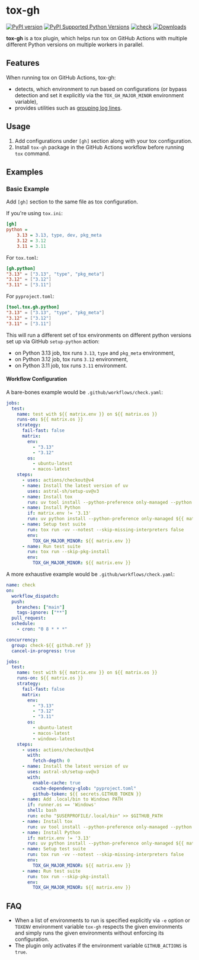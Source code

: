 # tox-gh

[![PyPI version](https://badge.fury.io/py/tox-gh.svg)](https://badge.fury.io/py/tox-gh)
[![PyPI Supported Python Versions](https://img.shields.io/pypi/pyversions/tox-gh.svg)](https://pypi.python.org/pypi/tox-gh/)
[![check](https://github.com/tox-dev/tox-gh/actions/workflows/check.yaml/badge.svg)](https://github.com/tox-dev/tox-gh/actions/workflows/check.yaml)
[![Downloads](https://static.pepy.tech/badge/tox-gh/month)](https://pepy.tech/project/tox-gh)

**tox-gh** is a tox plugin, which helps run tox on GitHub Actions with multiple different Python versions on multiple
workers in parallel.

## Features

When running tox on GitHub Actions, tox-gh:

- detects, which environment to run based on configurations (or bypass detection and set it explicitly via the
  `TOX_GH_MAJOR_MINOR` environment variable),
- provides utilities such as
  [grouping log lines](https://github.com/actions/toolkit/blob/main/docs/commands.md#group-and-ungroup-log-lines).

## Usage

1. Add configurations under `[gh]` section along with your tox configuration.
2. Install `tox-gh` package in the GitHub Actions workflow before running `tox` command.

## Examples

### Basic Example

Add `[gh]` section to the same file as tox configuration.

If you're using `tox.ini`:

```ini
[gh]
python =
    3.13 = 3.13, type, dev, pkg_meta
    3.12 = 3.12
    3.11 = 3.11
```

For `tox.toml`:

```toml
[gh.python]
"3.13" = ["3.13", "type", "pkg_meta"]
"3.12" = ["3.12"]
"3.11" = ["3.11"]
```

For `pyproject.toml`:

```toml
[tool.tox.gh.python]
"3.13" = ["3.13", "type", "pkg_meta"]
"3.12" = ["3.12"]
"3.11" = ["3.11"]
```

This will run a different set of tox environments on different python versions set up via GitHub `setup-python` action:

- on Python 3.13 job, tox runs `3.13`, `type` and `pkg_meta` environment,
- on Python 3.12 job, tox runs `3.12` environment,
- on Python 3.11 job, tox runs `3.11` environment.

#### Workflow Configuration

A bare-bones example would be `.github/workflows/check.yaml`:

```yaml
jobs:
  test:
    name: test with ${{ matrix.env }} on ${{ matrix.os }}
    runs-on: ${{ matrix.os }}
    strategy:
      fail-fast: false
      matrix:
        env:
          - "3.13"
          - "3.12"
        os:
          - ubuntu-latest
          - macos-latest
    steps:
      - uses: actions/checkout@v4
      - name: Install the latest version of uv
        uses: astral-sh/setup-uv@v3
      - name: Install tox
        run: uv tool install --python-preference only-managed --python 3.13 tox --with tox-uv --with tox-gh
      - name: Install Python
        if: matrix.env != '3.13'
        run: uv python install --python-preference only-managed ${{ matrix.env }}
      - name: Setup test suite
        run: tox run -vv --notest --skip-missing-interpreters false
        env:
          TOX_GH_MAJOR_MINOR: ${{ matrix.env }}
      - name: Run test suite
        run: tox run --skip-pkg-install
        env:
          TOX_GH_MAJOR_MINOR: ${{ matrix.env }}
```

A more exhaustive example would be `.github/workflows/check.yaml`:

```yaml
name: check
on:
  workflow_dispatch:
  push:
    branches: ["main"]
    tags-ignore: ["**"]
  pull_request:
  schedule:
    - cron: "0 8 * * *"

concurrency:
  group: check-${{ github.ref }}
  cancel-in-progress: true

jobs:
  test:
    name: test with ${{ matrix.env }} on ${{ matrix.os }}
    runs-on: ${{ matrix.os }}
    strategy:
      fail-fast: false
      matrix:
        env:
          - "3.13"
          - "3.12"
          - "3.11"
        os:
          - ubuntu-latest
          - macos-latest
          - windows-latest
    steps:
      - uses: actions/checkout@v4
        with:
          fetch-depth: 0
      - name: Install the latest version of uv
        uses: astral-sh/setup-uv@v3
        with:
          enable-cache: true
          cache-dependency-glob: "pyproject.toml"
          github-token: ${{ secrets.GITHUB_TOKEN }}
      - name: Add .local/bin to Windows PATH
        if: runner.os == 'Windows'
        shell: bash
        run: echo "$USERPROFILE/.local/bin" >> $GITHUB_PATH
      - name: Install tox
        run: uv tool install --python-preference only-managed --python 3.13 tox --with tox-uv --with tox-gh
      - name: Install Python
        if: matrix.env != '3.13'
        run: uv python install --python-preference only-managed ${{ matrix.env }}
      - name: Setup test suite
        run: tox run -vv --notest --skip-missing-interpreters false
        env:
          TOX_GH_MAJOR_MINOR: ${{ matrix.env }}
      - name: Run test suite
        run: tox run --skip-pkg-install
        env:
          TOX_GH_MAJOR_MINOR: ${{ matrix.env }}
```

## FAQ

- When a list of environments to run is specified explicitly via `-e` option or `TOXENV` environment variable `tox-gh`
  respects the given environments and simply runs the given environments without enforcing its configuration.
- The plugin only activates if the environment variable `GITHUB_ACTIONS` is `true`.
